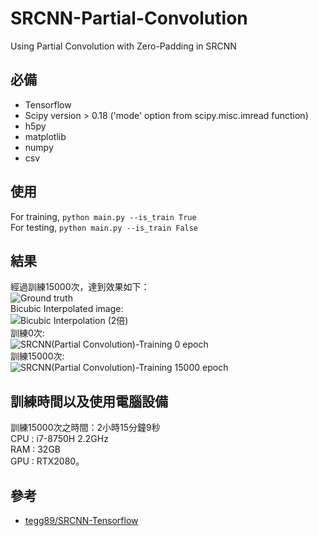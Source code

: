 # SRCNN-Partial-Convolution
Using Partial Convolution with Zero-Padding in SRCNN 

## 必備
 * Tensorflow
 * Scipy version > 0.18 ('mode' option from scipy.misc.imread function)
 * h5py
 * matplotlib
 * numpy
 * csv

## 使用
For training, `python main.py --is_train True`
<br>
For testing, `python main.py --is_train False`

## 結果
經過訓練15000次，達到效果如下：<br>
![Ground truth](https://github.com/ddman1101/SRCNN-Partial-Convolution-/blob/master/padding_label.png)<br>
Bicubic Interpolated image:<br>
![Bicubic Interpolation (2倍)](https://github.com/ddman1101/SRCNN-Partial-Convolution-/blob/master/bi2_baby.png)<br>
訓練0次:<br>
![SRCNN(Partial Convolution)-Training 0 epoch](https://github.com/ddman1101/SRCNN-Partial-Convolution-/blob/master/set5-0-0.png)<br>
訓練15000次:<br>
![SRCNN(Partial Convolution)-Training 15000 epoch](https://github.com/ddman1101/SRCNN-Partial-Convolution-/blob/master/set5-15000-0.png)

## 訓練時間以及使用電腦設備
訓練15000次之時間：2小時15分鐘9秒<br>
CPU : i7-8750H 2.2GHz <br>
RAM : 32GB <br>
GPU : RTX2080。<br>

## 參考
* [tegg89/SRCNN-Tensorflow](https://github.com/tegg89/SRCNN-Tensorflow) 
<br>
